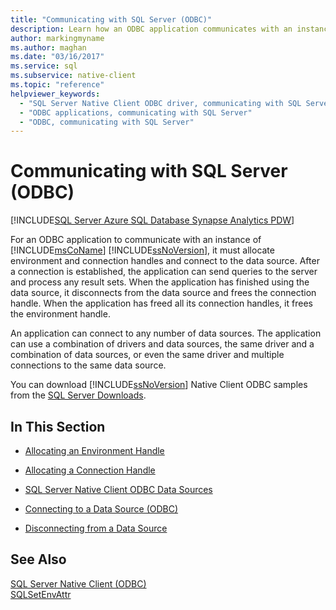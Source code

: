 ```yaml
---
title: "Communicating with SQL Server (ODBC)"
description: Learn how an ODBC application communicates with an instance of SQL Server by using connections and connection resources.
author: markingmyname
ms.author: maghan
ms.date: "03/16/2017"
ms.service: sql
ms.subservice: native-client
ms.topic: "reference"
helpviewer_keywords:
  - "SQL Server Native Client ODBC driver, communicating with SQL Server"
  - "ODBC applications, communicating with SQL Server"
  - "ODBC, communicating with SQL Server"
---
```

# Communicating with SQL Server (ODBC)
[!INCLUDE[SQL Server Azure SQL Database Synapse Analytics PDW](../../includes/applies-to-version/sql-asdb-asdbmi-asa-pdw.md)]

  For an ODBC application to communicate with an instance of [!INCLUDE[msCoName](../../includes/msconame-md.md)] [!INCLUDE[ssNoVersion](../../includes/ssnoversion-md.md)], it must allocate environment and connection handles and connect to the data source. After a connection is established, the application can send queries to the server and process any result sets. When the application has finished using the data source, it disconnects from the data source and frees the connection handle. When the application has freed all its connection handles, it frees the environment handle.  
  
 An application can connect to any number of data sources. The application can use a combination of drivers and data sources, the same driver and a combination of data sources, or even the same driver and multiple connections to the same data source.  
  
 You can download [!INCLUDE[ssNoVersion](../../includes/ssnoversion-md.md)] Native Client ODBC samples from the [SQL Server Downloads](../../connect/odbc/download-odbc-driver-for-sql-server.md).  
  
## In This Section  
  
-   [Allocating an Environment Handle](../../relational-databases/native-client-odbc-communication/allocating-an-environment-handle.md)  
  
-   [Allocating a Connection Handle](../../relational-databases/native-client-odbc-communication/allocating-a-connection-handle.md)  
  
-   [SQL Server Native Client ODBC Data Sources](../../relational-databases/native-client-odbc-communication/sql-server-native-client-odbc-data-sources.md)  
  
-   [Connecting to a Data Source &#40;ODBC&#41;](../../relational-databases/native-client-odbc-communication/connecting-to-a-data-source-odbc.md)  
  
-   [Disconnecting from a Data Source](../../relational-databases/native-client-odbc-communication/disconnecting-from-a-data-source.md)  
  
## See Also  
 [SQL Server Native Client &#40;ODBC&#41;](../../relational-databases/native-client/odbc/sql-server-native-client-odbc.md)   
 [SQLSetEnvAttr](../../relational-databases/native-client-odbc-api/sqlsetenvattr.md)  
  
